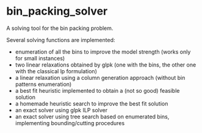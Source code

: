 # bin_packing_solver

A solving tool for the bin packing problem.

Several solving functions are implemented:

- enumeration of all the bins to improve the model strength (works only for small instances)
- two linear relaxations obtained by glpk (one with the bins, the other one with the classical lp formulation)
- a linear relaxation using a column generation approach (without bin patterns enumeration)
- a best fit heuristic implemented to obtain a (not so good) feasible solution
- a homemade heuristic search to improve the best fit solution
- an exact solver using glpk ILP solver
- an exact solver using tree search based on enumerated bins, implementing bounding/cutting procedures